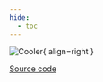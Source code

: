```yaml
---
hide:
  - toc
---
```


![Cooler](../../assets/icons/bsm2python/cooler.svg){ align=right }

[Source code](/reference/bsm2_python/energy_management/cooler)
